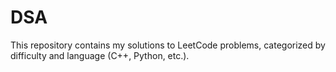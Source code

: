 # DSA
This repository contains my solutions to LeetCode problems, categorized by difficulty and language (C++, Python, etc.).
